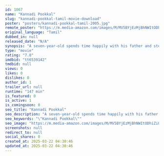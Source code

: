 ```yaml
---
id: 1067
name: "Kannadi Pookkal"
slug: "kannadi-pookkal-tamil-movie-download"
poster: "posters/kannadi-pookkal-tamil-2005.jpg"
remote_poster: "https://m.media-amazon.com/images/M/MV5BYjEzMjBhNWItODhiZi00YjE1LWFkZjktYTQ1NGFhZTYwZWQ3XkEyXkFqcGdeQXVyNTM3MDMyMDQ@._V1_SX300.jpg"
original_language: "Tamil"
dubbed_in: null
released_date: "N/A"
synopsis: "A seven-year-old spends time happily with his father and step mother. But with the birth of a new baby in the family, he's unable to tolerate the competition for parental love, and kills the newborn."
type: "movie"
rating: "7.8"
imdbid: "tt6539142"
tmdbid: null
views: 0
likes: 0
dislikes: 0
author_id: 1
trailer_url: null
runtime: "147 min"
is_featured: 0
is_active: 1
is_comingsoon: 0
seo_title: "Kannadi Pookkal"
seo_description: "A seven-year-old spends time happily with his father and step mother. But with the birth of a new baby in the family, he's unable to tolerate the competition for parental love, and kills the newborn."
seo_keywords: "\"Kannadi Pookkal\""
seo_image: "https://m.media-amazon.com/images/M/MV5BYjEzMjBhNWItODhiZi00YjE1LWFkZjktYTQ1NGFhZTYwZWQ3XkEyXkFqcGdeQXVyNTM3MDMyMDQ@._V1_SX300.jpg"
screenshots: null
redirect_to: null
social_shares: 0
created_at: 2025-03-22 04:30:46
updated_at: 2025-03-22 04:30:46
---
```


